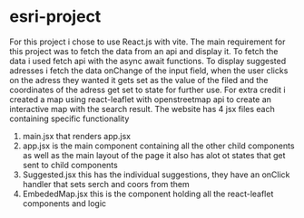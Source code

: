 # esri-project

For this project i chose to use React.js with vite.
The main requirement for this project was to fetch the data from an api and display it.
To fetch the data i used fetch api with the async await functions.
To display suggested adresses i fetch the data onChange of the input field,
when the user clicks on the adress they wanted it gets set as the value of the filed
and the coordinates of the adress get set to state for further use.
For extra credit i created a map using react-leaflet with openstreetmap api to create an
interactive map with the search result.
The website has 4 jsx files each containing specific functionality

1. main.jsx that renders app.jsx
2. app.jsx is the main component containing all the other child components as well as the
   main layout of the page it also has alot ot states that get sent to child components
3. Suggested.jsx this has the individual suggestions, they have an onClick handler that
   sets serch and coors from them
4. EmbededMap.jsx this is the component holding all the react-leaflet components and logic
